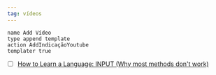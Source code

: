 ```yaml
---
tag: vídeos
---
```

```button
name Add Vídeo
type append template
action AddIndicaçãoYoutube
templater true
```
- [ ] [How to Learn a Language: INPUT  (Why most methods don't work)](https://www.youtube.com/watch?v=J_EQDtpYSNM)
